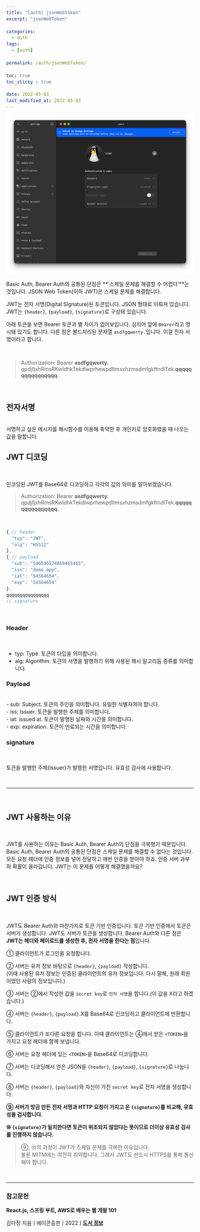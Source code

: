```yaml
---
title: "[auth] jsonWebToken"
excerpt: "jsonWebToken"

categories:
  - auth
tags:
  - [auth]

permalink: /auth/jsonWebToken/

toc: true
toc_sticky : true

date: 2022-05-03
last_modified_at: 2022-05-03
---
```


![jsonWebToken](/assets/images/posts_img/jsonWebToken.png)


Basic Auth, Bearer Auth의 공통된 단점은 **'스케일 문제를 해결할 수 어렵다'**는 것입니다. JSON Web Token(이하 JWT)은 스케일 문제를 해결합니다.<br />

JWT는 전자 서명(Digital Signature)된 토큰입니다. JSON 형태로 이뤄져 있습니다. JWT는 `{header}`, `{payload}`, `{signature}`로 구성돼 있습니다.<br />

아래 토큰을 보면 Bearer 토큰과 별 차이가 없어보입니다. 심지어 앞에 `Bearer`라고 명시돼 있기도 합니다. 다른 점은 볼드처리된 문자열 `asdfgqwerty.`입니다. 이걸 전자 서명이라고 합니다.<br />

<br />

>Authorization: Bearer **asdfgqwerty.** qpdjfjxhRmsRKwldhkTekdlwprhewpdltmsxhzmsdmfgkftndlTek.**qqqqqqqqqqqqqqqq.**

<br />


## 전자서명
<br />
서명하고 싶은 메시지를 해시함수를 이용해 축약한 후 개인키로 암호화했을 때 나오는 값을 말합니다.<br />

## JWT 디코딩
<br />

인코딩된 JWT를 Base64로 디코딩하고 각각의 값의 의미를 알아보겠습니다.<br />

>Authorization: Bearer **asdfgqwerty.** qpdjfjxhRmsRKwldhkTekdlwprhewpdltmsxhzmsdmfgkftndlTek.**qqqqqqqqqqqqqqqq.**
 
<br />

```js
{ // header
  "typ": "JWT",
  "alg": "HS512"
},
{ // payload
  "sub": "546546574869465465",
  "iss": "demo app",
  "iat": "54564654",
  "exp": "54564654"
}.
qqqqqqqqqqqqqqqq
// signature
```

<br>

### Header
<br />

- typ: Type. 토큰의 타입을 의미합니다.<br />
- alg: Algorithm. 토큰의 서명을 발행하기 위해 사용된 해시 알고리듬 종류를 의미합니다.<br />

### Payload
<br />
- sub: Subject. 토큰의 주인을 의미합니다. 유일한 식별자여야 합니다.<br />
- iss: Issuer. 토큰을 발행한 주체를 의미합니다.<br />
- iat: issued at. 토큰이 발행된 날짜와 시간을 의미합니다.<br />
- exp: expiration. 토큰이 만료되는 시간을 의미합니다.<br />

### signature
<br />

토큰을 발행한 주체(Issuer)가 발행한 서명입니다. 유효성 검사에 사용합니다.<br />

<br />

---

<br>

## JWT 사용하는 이유
<br />

JWT를 사용하는 이유는 Basic Auth, Bearer Auth의 단점을 극복했기 때문입니다. Basic Auth, Bearer Auth의 공통된 단점은 스케일 문제를 해결할 수 없다는 것입니다. 모든 요청 헤더에 인증 정보를 넣어 전달하고 매번 인증을 받아야 하죠. 인증 서버 과부하 확률이 올라갑니다. JWT는 이 문제를 어떻게 해결했을까요?<br />

<br />

## JWT 인증 방식
<br />

JWT도 Bearer Auth와 마찬가지로 토큰 기반 인증입니다. 토큰 기반 인증에서 토큰은 서버가 생성합니다. JWT도 서버가 토큰을 생성합니다. Bearer Auth와 다른 점은 **JWT는 헤더와 페이로드를 생성한 후, 전자 서명을 한다는 점**입니다.<br />


① 클라이언트가 로그인을 요청합니다.<br />

② 서버는 유저 정보 바탕으로 `{header}`, `{payload}` 작성합니다.<br />
(이때 사용된 유저 정보는 인증된 클라이언트의 유저 정보입니다. 다시 말해, 원래 회원이었던 사람의 정보입니다.)<br />

③ 서버는 ②에서 작성한 값을 `secret key`로 `전자 서명`을 합니다.(이 값을 X라고 하겠습니다.)<br />

④ 서버는 `{header}`, `{payload}`.X를 Base64로 인코딩하고 클라이언트에 반환합니다.<br />

⑤ 클라이언트가 또다른 요청을 합니다. 이때 클라이언트는 ④에서 받은 `<TOKEN>`을 가지고 요청 헤더에 함께 보냅니다.<br />

⑥ 서버는 요청 헤더에 있는 `<TOKEN>`을 Base64로 디코딩합니다.<br />

⑦ 서버는 디코딩해서 얻은 JSON을 `{header}`, `{payload}`, `{signature}`로 나눕니다.<br />

⑧ 서버는 `{header}`, `{payload}`와 자신이 가진 `secret key`로 전자 서명을 생성합니다.<br />

**⑨ 서버가 방금 만든 전자 서명과 HTTP 요청이 가지고 온 `{signature}`를 비교해, 유효성을 검사합니다.**<br />

**⑩ `{signature}`가 일치한다면 토큰이 위조되지 않았다는 뜻이므로 더이상 유효성 검사를 진행하지 않습니다.**<br />


>⑨, ⑩의 과정이 JWT가 스케일 문제를 극복한 이유입니다.<br />
물론 MITM에는 여전히 취약합니다. 그래서 JWT도 반드시 HTTPS를 통해 통신해야 합니다.

<br />



---

### 참고문헌

**React.js, 스프링 부트, AWS로 배우는 웹 개발 101**

김다정 지음ㅣ에이콘출판ㅣ2022ㅣ[**도서 정보**](https://product.kyobobook.co.kr/detail/S000061838547)
